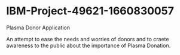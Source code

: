 # IBM-Project-49621-1660830057
Plasma Donor Application

An attempt to ease the needs and worries of donors and to craete awareness to the public about the importance of Plasma Donation.
